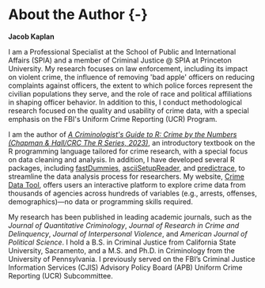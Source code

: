 # About the Author {-}

**Jacob Kaplan**

I am a Professional Specialist at the School of Public and International Affairs (SPIA) and a member of Criminal Justice @ SPIA at Princeton University. My research focuses on law enforcement, including its impact on violent crime, the influence of removing 'bad apple' officers on reducing complaints against officers, the extent to which police forces represent the civilian populations they serve, and the role of race and political affiliations in shaping officer behavior. In addition to this, I conduct methodological research focused on the quality and usability of crime data, with a special emphasis on the FBI's Uniform Crime Reporting (UCR) Program.

I am the author of *[A Criminologist's Guide to R: Crime by the Numbers (Chapman & Hall/CRC The R Series, 2023)](https://www.routledge.com/A-Criminologists-Guide-to-R-Crime-by-the-Numbers/Kaplan/p/book/9781032244075)*, an introductory textbook on the R programming language tailored for crime research, with a special focus on data cleaning and analysis. In addition, I have developed several R packages, including [fastDummies](https://jacobkap.github.io/fastDummies/), [asciiSetupReader](https://jacobkap.github.io/asciiSetupReader/), and [predictrace](https://jacobkap.github.io/predictrace/), to streamline the data analysis process for researchers. My website, [Crime Data Tool](https://crimedatatool.com/), offers users an interactive platform to explore crime data from thousands of agencies across hundreds of variables (e.g., arrests, offenses, demographics)—no data or programming skills required.

My research has been published in leading academic journals, such as the *Journal of Quantitative Criminology*, *Journal of Research in Crime and Delinquency*, *Journal of Interpersonal Violence*, and *American Journal of Political Science*. I hold a B.S. in Criminal Justice from California State University, Sacramento, and a M.S. and Ph.D. in Criminology from the University of Pennsylvania. I previously served on the FBI’s Criminal Justice Information Services (CJIS) Advisory Policy Board (APB) Uniform Crime Reporting (UCR) Subcommittee.
